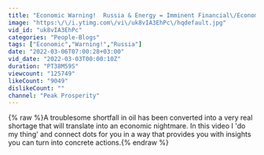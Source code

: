 ```yaml
---
title: "Economic Warning!  Russia & Energy = Imminent Financial\/Economic Disaster"
image: "https:\/\/i.ytimg.com\/vi\/uk8vIA3EhPc\/hqdefault.jpg"
vid_id: "uk8vIA3EhPc"
categories: "People-Blogs"
tags: ["Economic","Warning!","Russia"]
date: "2022-03-06T07:00:28+03:00"
vid_date: "2022-03-03T00:00:10Z"
duration: "PT38M59S"
viewcount: "125749"
likeCount: "9049"
dislikeCount: ""
channel: "Peak Prosperity"
---
```

{% raw %}A troublesome shortfall in oil has been converted into a very real shortage that will translate into an economic nightmare. In this video I 'do my thing' and connect dots for you in a way that provides you with insights you can turn into concrete actions.{% endraw %}
